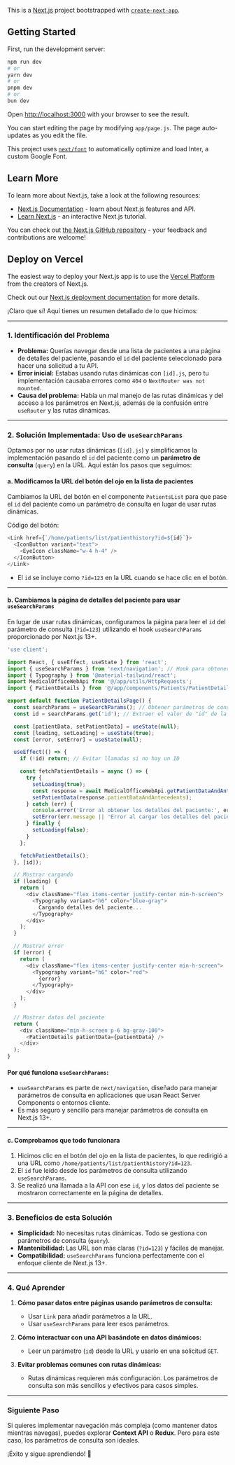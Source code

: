 This is a [Next.js](https://nextjs.org/) project bootstrapped with [`create-next-app`](https://github.com/vercel/next.js/tree/canary/packages/create-next-app).

## Getting Started

First, run the development server:

```bash
npm run dev
# or
yarn dev
# or
pnpm dev
# or
bun dev
```

Open [http://localhost:3000](http://localhost:3000) with your browser to see the result.

You can start editing the page by modifying `app/page.js`. The page auto-updates as you edit the file.

This project uses [`next/font`](https://nextjs.org/docs/basic-features/font-optimization) to automatically optimize and load Inter, a custom Google Font.

## Learn More

To learn more about Next.js, take a look at the following resources:

- [Next.js Documentation](https://nextjs.org/docs) - learn about Next.js features and API.
- [Learn Next.js](https://nextjs.org/learn) - an interactive Next.js tutorial.

You can check out [the Next.js GitHub repository](https://github.com/vercel/next.js/) - your feedback and contributions are welcome!

## Deploy on Vercel

The easiest way to deploy your Next.js app is to use the [Vercel Platform](https://vercel.com/new?utm_medium=default-template&filter=next.js&utm_source=create-next-app&utm_campaign=create-next-app-readme) from the creators of Next.js.

Check out our [Next.js deployment documentation](https://nextjs.org/docs/deployment) for more details.



¡Claro que sí! Aquí tienes un resumen detallado de lo que hicimos:

---

### **1. Identificación del Problema**
- **Problema:** Querías navegar desde una lista de pacientes a una página de detalles del paciente, pasando el `id` del paciente seleccionado para hacer una solicitud a tu API.
- **Error inicial:** Estabas usando rutas dinámicas con `[id].js`, pero tu implementación causaba errores como `404` o `NextRouter was not mounted`.
- **Causa del problema:** Había un mal manejo de las rutas dinámicas y del acceso a los parámetros en Next.js, además de la confusión entre `useRouter` y las rutas dinámicas.

---

### **2. Solución Implementada: Uso de `useSearchParams`**
Optamos por no usar rutas dinámicas (`[id].js`) y simplificamos la implementación pasando el `id` del paciente como un **parámetro de consulta** (`query`) en la URL. Aquí están los pasos que seguimos:

#### **a. Modificamos la URL del botón del ojo en la lista de pacientes**
Cambiamos la URL del botón en el componente `PatientsList` para que pase el `id` del paciente como un parámetro de consulta en lugar de usar rutas dinámicas. 

Código del botón:
```javascript
<Link href={`/home/patients/list/patienthistory?id=${id}`}>
  <IconButton variant="text">
    <EyeIcon className="w-4 h-4" />
  </IconButton>
</Link>
```
- El `id` se incluye como `?id=123` en la URL cuando se hace clic en el botón.

---

#### **b. Cambiamos la página de detalles del paciente para usar `useSearchParams`**
En lugar de usar rutas dinámicas, configuramos la página para leer el `id` del parámetro de consulta (`?id=123`) utilizando el hook `useSearchParams` proporcionado por Next.js 13+.

```javascript
'use client';

import React, { useEffect, useState } from 'react';
import { useSearchParams } from 'next/navigation'; // Hook para obtener parámetros de consulta
import { Typography } from '@material-tailwind/react';
import MedicalOfficeWebApi from '@/app/utils/HttpRequests';
import { PatientDetails } from '@/app/components/Patients/PatientDetails';

export default function PatientDetailsPage() {
  const searchParams = useSearchParams(); // Obtener parámetros de consulta
  const id = searchParams.get('id'); // Extraer el valor de "id" de la URL

  const [patientData, setPatientData] = useState(null);
  const [loading, setLoading] = useState(true);
  const [error, setError] = useState(null);

  useEffect(() => {
    if (!id) return; // Evitar llamadas si no hay un ID

    const fetchPatientDetails = async () => {
      try {
        setLoading(true);
        const response = await MedicalOfficeWebApi.getPatientDataAndAntecedents(id); // Llamar a la API
        setPatientData(response.patientDataAndAntecedents);
      } catch (err) {
        console.error('Error al obtener los detalles del paciente:', err);
        setError(err.message || 'Error al cargar los detalles del paciente.');
      } finally {
        setLoading(false);
      }
    };

    fetchPatientDetails();
  }, [id]);

  // Mostrar cargando
  if (loading) {
    return (
      <div className="flex items-center justify-center min-h-screen">
        <Typography variant="h6" color="blue-gray">
          Cargando detalles del paciente...
        </Typography>
      </div>
    );
  }

  // Mostrar error
  if (error) {
    return (
      <div className="flex items-center justify-center min-h-screen">
        <Typography variant="h6" color="red">
          {error}
        </Typography>
      </div>
    );
  }

  // Mostrar datos del paciente
  return (
    <div className="min-h-screen p-6 bg-gray-100">
      <PatientDetails patientData={patientData} />
    </div>
  );
}

```
#### **Por qué funciona `useSearchParams`:**
- `useSearchParams` es parte de `next/navigation`, diseñado para manejar parámetros de consulta en aplicaciones que usan React Server Components o entornos cliente.
- Es más seguro y sencillo para manejar parámetros de consulta en Next.js 13+.

---

#### **c. Comprobamos que todo funcionara**
1. Hicimos clic en el botón del ojo en la lista de pacientes, lo que redirigió a una URL como `/home/patients/list/patienthistory?id=123`.
2. El `id` fue leído desde los parámetros de consulta utilizando `useSearchParams`.
3. Se realizó una llamada a la API con ese `id`, y los datos del paciente se mostraron correctamente en la página de detalles.

---

### **3. Beneficios de esta Solución**
- **Simplicidad:** No necesitas rutas dinámicas. Todo se gestiona con parámetros de consulta (`query`).
- **Mantenibilidad:** Las URL son más claras (`?id=123`) y fáciles de manejar.
- **Compatibilidad:** `useSearchParams` funciona perfectamente con el enfoque cliente de Next.js 13+.

---

### **4. Qué Aprender**
1. **Cómo pasar datos entre páginas usando parámetros de consulta:**
   - Usar `Link` para añadir parámetros a la URL.
   - Usar `useSearchParams` para leer esos parámetros.

2. **Cómo interactuar con una API basándote en datos dinámicos:**
   - Leer un parámetro (`id`) desde la URL y usarlo en una solicitud `GET`.

3. **Evitar problemas comunes con rutas dinámicas:**
   - Rutas dinámicas requieren más configuración. Los parámetros de consulta son más sencillos y efectivos para casos simples.

---

### **Siguiente Paso**
Si quieres implementar navegación más compleja (como mantener datos mientras navegas), puedes explorar **Context API** o **Redux**. Pero para este caso, los parámetros de consulta son ideales. 

¡Éxito y sigue aprendiendo! 🚀